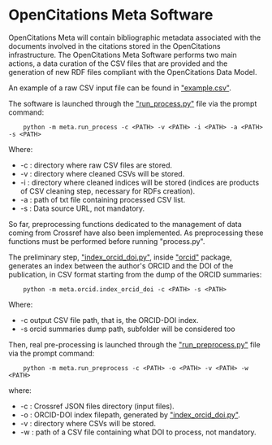 # OpenCitations Meta Software

OpenCitations Meta will contain bibliographic metadata associated with the documents involved in the citations stored in the OpenCitations infrastructure. The OpenCitations Meta Software performs two main actions, a data curation of the CSV files that are provided and the generation of new RDF files compliant with the OpenCitations Data Model.

An example of a raw CSV input file can be found in ["example.csv"](https://github.com/opencitations/meta/blob/master/example.csv).

The software is launched through the ["run_process.py"](https://github.com/opencitations/meta/blob/master/run_process.py) file via the prompt command:
```console
    python -m meta.run_process -c <PATH> -v <PATH> -i <PATH> -a <PATH> -s <PATH>
```
Where:
- -c : directory where raw CSV files are stored.
- -v : directory where cleaned CSVs will be stored.
- -i : directory where cleaned indices will be stored (indices are products of CSV cleaning step, necessary for RDFs creation).
- -a : path of txt file containing processed CSV list.
- -s : Data source URL, not mandatory.

So far, preprocessing functions dedicated to the management of data coming from Crossref have also been implemented. As preprocessing these functions must be performed before running "process.py".

The preliminary step, ["index\_orcid\_doi.py"](https://github.com/opencitations/meta/blob/master/orcid/index_orcid_doi.py), inside ["orcid"](https://github.com/opencitations/meta/blob/master/orcid) package, generates an index between the author's ORCID and the DOI of the publication, in CSV format starting from the dump of the ORCID summaries:
```console
    python -m meta.orcid.index_orcid_doi -c <PATH> -s <PATH>
```
Where:
- -c output CSV file path, that is, the ORCID-DOI index.
- -s orcid summaries dump path, subfolder will be considered too

Then, real pre-processing is launched through the ["run_preprocess.py"](https://github.com/opencitations/meta/blob/master/run_preprocess.py) file via the prompt command:
```console
    python -m meta.run_preprocess -c <PATH> -o <PATH> -v <PATH> -w <PATH>
```
where:
- -c : Crossref JSON files directory (input files).
- -o : ORCID-DOI index filepath, generated by ["index\_orcid\_doi.py"](https://github.com/opencitations/meta/blob/master/orcid/index_orcid_doi.py).
- -v : directory where CSVs will be stored.
- -w : path of a CSV file containing what DOI to process, not mandatory.